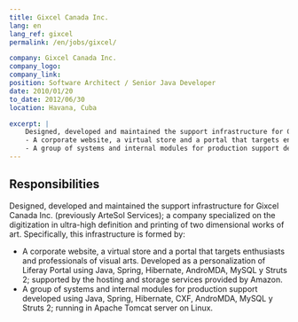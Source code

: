 ```yaml
---
title: Gixcel Canada Inc.
lang: en
lang_ref: gixcel
permalink: /en/jobs/gixcel/

company: Gixcel Canada Inc.
company_logo: 
company_link: 
position: Software Architect / Senior Java Developer
date: 2010/01/20
to_date: 2012/06/30
location: Havana, Cuba

excerpt: |
    Designed, developed and maintained the support infrastructure for Gixcel Canada Inc. (previously ArteSol Services); a company specialized on the digitization in ultra-high definition and printing of two dimensional works of art. Specifically, this infrastructure is formed by:
    - A corporate website, a virtual store and a portal that targets enthusiasts and professionals of visual arts. Developed as a personalization of Liferay Portal using Java, Spring, Hibernate, AndroMDA, MySQL y Struts 2; supported by the hosting and storage services provided by Amazon.
    - A group of systems and internal modules for production support developed using Java, Spring, Hibernate, CXF, AndroMDA, MySQL y Struts 2; running in Apache Tomcat server on Linux.
---
```


## Responsibilities

Designed, developed and maintained the support infrastructure for Gixcel Canada Inc. (previously ArteSol Services); a company specialized on the digitization in ultra-high definition and printing of two dimensional works of art. Specifically, this infrastructure is formed by:

- A corporate website, a virtual store and a portal that targets enthusiasts and professionals of visual arts. Developed as a personalization of Liferay Portal using Java, Spring, Hibernate, AndroMDA, MySQL y Struts 2; supported by the hosting and storage services provided by Amazon.
- A group of systems and internal modules for production support developed using Java, Spring, Hibernate, CXF, AndroMDA, MySQL y Struts 2; running in Apache Tomcat server on Linux.
